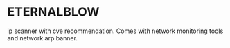 # ETERNALBLOW
ip scanner with cve recommendation. Comes with network monitoring tools and network arp banner.

